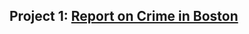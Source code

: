 ## Project 1: **[Report on Crime in Boston](https://richdait.github.io/Extra-Credit---Crime-in-Boston/)**
